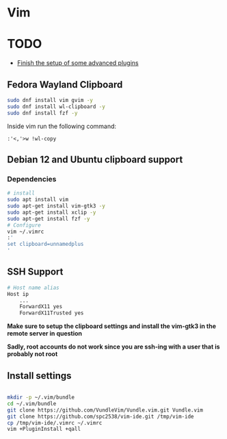 # Vim

# TODO
- [Finish the setup of some advanced plugins](https://www.makeuseof.com/best-vim-plugins/)

## Fedora Wayland Clipboard

```sh
sudo dnf install vim gvim -y
sudo dnf install wl-clipboard -y
sudo dnf install fzf -y
```

Inside vim run the following command:

```vim
:'<,'>w !wl-copy
```

## Debian 12 and Ubuntu clipboard support

### Dependencies

```sh
# install 
sudo apt install vim
sudo apt-get install vim-gtk3 -y
sudo apt-get install xclip -y
sudo apt-get install fzf -y
# Configure
vim ~/.vimrc
:'
set clipboard=unnamedplus
'
```

## SSH Support

```sh
# Host name alias
Host ip
    ...
	ForwardX11 yes
    ForwardX11Trusted yes
```

**Make sure to setup the clipboard settings and install the vim-gtk3 in the remote server in question**

**Sadly, root accounts do not work since you are ssh-ing with a user that is probably not root**

## Install settings

```sh

mkdir -p ~/.vim/bundle
cd ~/.vim/bundle
git clone https://github.com/VundleVim/Vundle.vim.git Vundle.vim
git clone https://github.com/spc2538/vim-ide.git /tmp/vim-ide
cp /tmp/vim-ide/.vimrc ~/.vimrc
vim +PluginInstall +qall

```

